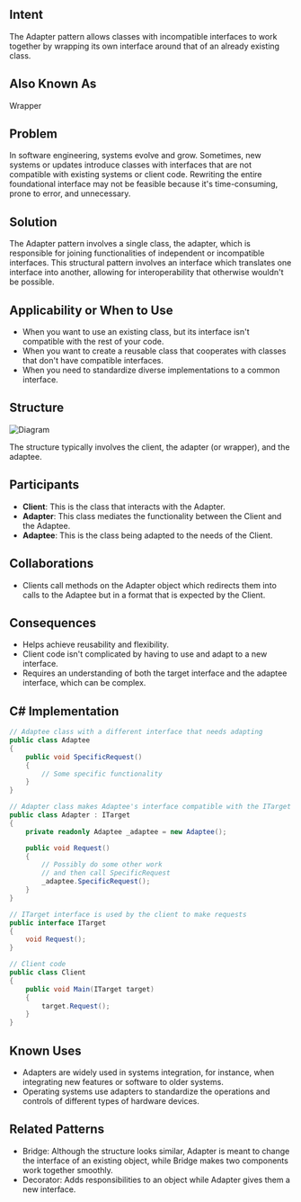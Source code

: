 ## Intent
The Adapter pattern allows classes with incompatible interfaces to work together by wrapping its own interface around that of an already existing class.
## Also Known As
Wrapper
## Problem
In software engineering, systems evolve and grow. Sometimes, new systems or updates introduce classes with interfaces that are not compatible with existing systems or client code. Rewriting the entire foundational interface may not be feasible because it's time-consuming, prone to error, and unnecessary.
## Solution
The Adapter pattern involves a single class, the adapter, which is responsible for joining functionalities of independent or incompatible interfaces. This structural pattern involves an interface which translates one interface into another, allowing for interoperability that otherwise wouldn't be possible.
## Applicability or When to Use
- When you want to use an existing class, but its interface isn't compatible with the rest of your code.
- When you want to create a reusable class that cooperates with classes that don't have compatible interfaces.
- When you need to standardize diverse implementations to a common interface.
## Structure
![Diagram](link-to-your-adapter-diagram)

The structure typically involves the client, the adapter (or wrapper), and the adaptee.
## Participants
- **Client**: This is the class that interacts with the Adapter.
- **Adapter**: This class mediates the functionality between the Client and the Adaptee.
- **Adaptee**: This is the class being adapted to the needs of the Client.
## Collaborations
- Clients call methods on the Adapter object which redirects them into calls to the Adaptee but in a format that is expected by the Client.
## Consequences
- Helps achieve reusability and flexibility.
- Client code isn't complicated by having to use and adapt to a new interface.
- Requires an understanding of both the target interface and the adaptee interface, which can be complex.
## C# Implementation
```csharp
// Adaptee class with a different interface that needs adapting
public class Adaptee
{
    public void SpecificRequest()
    {
        // Some specific functionality
    }
}

// Adapter class makes Adaptee's interface compatible with the ITarget interface
public class Adapter : ITarget
{
    private readonly Adaptee _adaptee = new Adaptee();

    public void Request()
    {
        // Possibly do some other work
        // and then call SpecificRequest
        _adaptee.SpecificRequest();
    }
}

// ITarget interface is used by the client to make requests
public interface ITarget
{
    void Request();
}

// Client code
public class Client
{
    public void Main(ITarget target)
    {
        target.Request();
    }
}
```
## Known Uses
- Adapters are widely used in systems integration, for instance, when integrating new features or software to older systems.
- Operating systems use adapters to standardize the operations and controls of different types of hardware devices.
## Related Patterns
- Bridge: Although the structure looks similar, Adapter is meant to change the interface of an existing object, while Bridge makes two components work together smoothly.
- Decorator: Adds responsibilities to an object while Adapter gives them a new interface.
